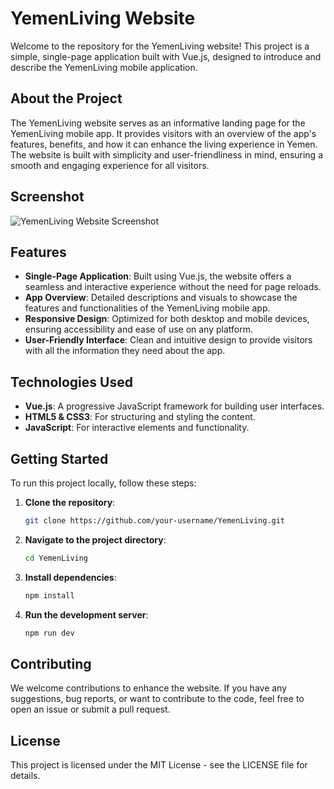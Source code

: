 # YemenLiving Website

Welcome to the repository for the YemenLiving website! This project is a simple, single-page application built with Vue.js, designed to introduce and describe the YemenLiving mobile application.

## About the Project

The YemenLiving website serves as an informative landing page for the YemenLiving mobile app. It provides visitors with an overview of the app's features, benefits, and how it can enhance the living experience in Yemen. The website is built with simplicity and user-friendliness in mind, ensuring a smooth and engaging experience for all visitors.

## Screenshot

![YemenLiving Website Screenshot](Yemen-Living.webp)

## Features

- **Single-Page Application**: Built using Vue.js, the website offers a seamless and interactive experience without the need for page reloads.
- **App Overview**: Detailed descriptions and visuals to showcase the features and functionalities of the YemenLiving mobile app.
- **Responsive Design**: Optimized for both desktop and mobile devices, ensuring accessibility and ease of use on any platform.
- **User-Friendly Interface**: Clean and intuitive design to provide visitors with all the information they need about the app.

## Technologies Used

- **Vue.js**: A progressive JavaScript framework for building user interfaces.
- **HTML5 & CSS3**: For structuring and styling the content.
- **JavaScript**: For interactive elements and functionality.

## Getting Started

To run this project locally, follow these steps:

1. **Clone the repository**:
   ```bash
   git clone https://github.com/your-username/YemenLiving.git
   ```
2. **Navigate to the project directory**:
   ```bash
   cd YemenLiving
   ```
3. **Install dependencies**:

   ```bash
   npm install

   ```

4. **Run the development server**:

   ```bash
   npm run dev

   ```

## Contributing

We welcome contributions to enhance the website. If you have any suggestions, bug reports, or want to contribute to the code, feel free to open an issue or submit a pull request.

## License

This project is licensed under the MIT License - see the LICENSE file for details.
